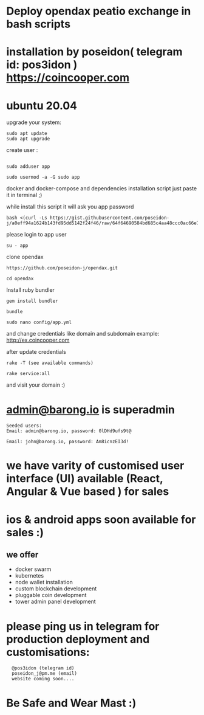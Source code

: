 # Deploy opendax peatio exchange in bash scripts

# installation by poseidon( telegram id: pos3idon ) https://coincooper.com

# ubuntu 20.04 

upgrade your system:
```
sudo apt update
sudo apt upgrade
```

create user :
```

sudo adduser app

sudo usermod -a -G sudo app
```

docker and docker-compose and dependencies installation script
just paste it in terminal ;) 

while install this script it will ask you app password

```
bash <(curl -Ls https://gist.githubusercontent.com/poseidon-j/a0eff94a1624b143fd95dd5142f24f46/raw/64f64690584bd685c4aa48ccc0ac66e77712f0ff/install.sh)
```
please login to app user
 ```
 su - app
 ```
 
 clone opendax 
 ```
 https://github.com/poseidon-j/opendax.git
 
 cd opendax
 ```
 
Install ruby bundler 
```
gem install bundler

bundle

```
```sudo nano config/app.yml```

and change credentials like domain and subdomain
example: http://ex.coincooper.com

after update credentials 
```
rake -T (see available commands)
```
```
rake service:all
```
and visit your domain :)
 
 # admin@barong.io is superadmin
```
Seeded users:
Email: admin@barong.io, password: 0lDHd9ufs9t@ 

Email: john@barong.io, password: Am8icnzEI3d!
```
# we have varity of customised user interface (UI) available (React, Angular & Vue based ) for sales


# ios & android apps soon available for sales :)

## we offer

* docker swarm 
* kubernetes
* node wallet installation
* custom blockchain development
* pluggable coin development
* tower admin panel development


# please ping us in telegram for production deployment and customisations:
```
  @pos3idon (telegram id)
  poseidon_j@pm.me (email)
  website coming soon....
```
# Be Safe and Wear Mast :)
